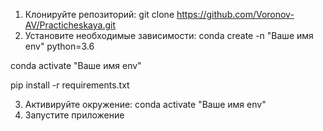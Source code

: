 1. Клонируйте репозиторий:
git clone https://github.com/Voronov-AV/Practicheskaya.git
2. Установите необходимые зависимости:
conda create -n "Ваше имя env" python=3.6

conda activate "Ваше имя env"

pip install -r requirements.txt

3. Активируйте окружение:
conda activate "Ваше имя env"
4. Запустите приложение

 
